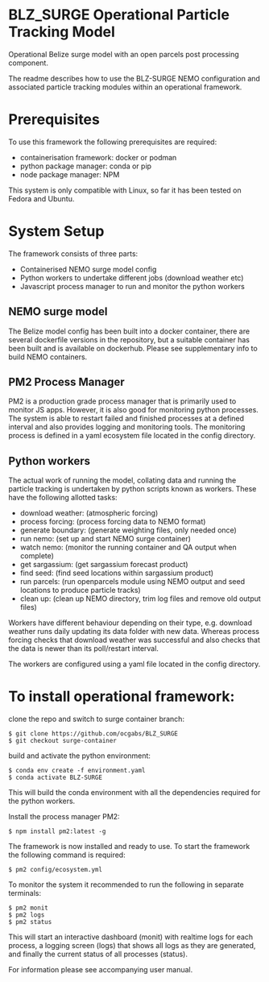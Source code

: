 # BLZ_SURGE Operational Particle Tracking Model
Operational Belize surge model with an open parcels post processing component.

The readme describes how to use the BLZ-SURGE NEMO configuration and associated
particle tracking modules within an operational framework. 

Prerequisites
=============

To use this framework the following prerequisites are required:

- containerisation framework: docker or podman
- python package manager: conda or pip
- node package manager: NPM

This system is only compatible with Linux, so far it has been tested on Fedora and Ubuntu.

System Setup
=============
The framework consists of three parts:

- Containerised NEMO surge model config
- Python workers to undertake different jobs (download weather etc)
- Javascript process manager to run and monitor the python workers

NEMO surge model
-----------------
The Belize model config has been built into a docker container, there are several dockerfile
versions in the repository, but a suitable container has been built and is available on dockerhub.
Please see supplementary info to build NEMO containers.

PM2 Process Manager
-------------------
PM2 is a production grade process manager that is primarily used to monitor JS apps. However, it
is also good for monitoring python processes. The system is able to restart failed and finished 
processes at a defined interval and also provides logging and monitoring tools. The monitoring 
process is defined in a yaml ecosystem file located in the config directory.

Python workers
--------------
The actual work of running the model, collating data and running the particle tracking is undertaken
by python scripts known as workers. These have the following allotted tasks:

- download weather: (atmospheric forcing)
- process forcing: (process forcing data to NEMO format)
- generate boundary: (generate weighting files, only needed once)
- run nemo: (set up and start NEMO surge container)
- watch nemo: (monitor the running container and QA output when complete)
- get sargassium: (get sargassium forecast product)
- find seed: (find seed locations within sargassium product)
- run parcels: (run openparcels module using NEMO output and seed locations to produce particle tracks)
- clean up: (clean up NEMO directory, trim log files and remove old output files)

Workers have different behaviour depending on their type, e.g. download weather runs daily updating its
data folder with new data. Whereas process forcing checks that download weather was successful and also 
checks that the data is newer than its poll/restart interval. 

The workers are configured using a yaml file located in the config directory.

To install operational framework:
=================================

clone the repo and switch to surge container branch:
```commandline
$ git clone https://github.com/ocgabs/BLZ_SURGE
$ git checkout surge-container
```
build and activate the python environment:
```commandline
$ conda env create -f environment.yaml
$ conda activate BLZ-SURGE
```
This will build the conda environment with all the dependencies required for the python
workers. 

Install the process manager PM2:
```commandline
$ npm install pm2:latest -g
```
The framework is now installed and ready to use. To start the framework the following command is required:

```commandline
$ pm2 config/ecosystem.yml
```
To monitor the system it recommended to run the following in separate terminals:

```commandline
$ pm2 monit
$ pm2 logs
$ pm2 status
```
This will start an interactive dashboard (monit) with realtime logs for each process, a logging screen (logs)
that shows all logs as they are generated, and finally the current status of all processes (status). 

For information please see accompanying user manual.